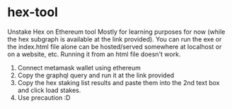 # hex-tool
Unstake Hex on Ethereum tool
Mostly for learning purposes for now (while the hex subgraph is available at the link provided).
You can run the exe or the index.html file alone can be hosted/served somewhere at localhost or on a website, etc. Running it from an html file doesn't work.

1. Connect metamask wallet using ethereum 
2. Copy the graphql query and run it at the link provided
3. Copy the hex staking list results and paste them into the 2nd text box and click load stakes.
4. Use precaution :D
